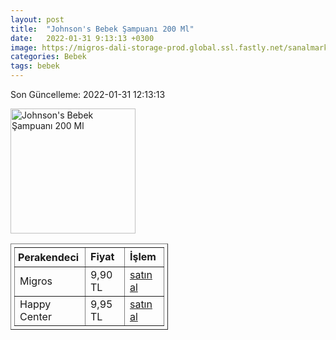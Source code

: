 ```yaml
---
layout: post
title:  "Johnson's Bebek Şampuanı 200 Ml"
date:   2022-01-31 9:13:13 +0300
image: https://migros-dali-storage-prod.global.ssl.fastly.net/sanalmarket/product/31600031/31600031-488cae-1650x1650.jpg
categories: Bebek
tags: bebek
---
```


Son Güncelleme: 2022-01-31 12:13:13

<img src="https://migros-dali-storage-prod.global.ssl.fastly.net/sanalmarket/product/31600031/31600031-488cae-1650x1650.jpg" width="200" alt="Johnson's Bebek Şampuanı 200 Ml" />

<table border="1" style="padding: 5px;width:50%;">
  <tr>
    <td style="padding: 5px;"><strong>Perakendeci</strong></td>
    <td><strong>Fiyat</strong></td>
    <td><strong>İşlem</strong></td>
  </tr>
  <tr>
              <td>Migros</td>
              <td>9,90 TL</td>
              <td><a target="_blank" href="https://www.migros.com.tr/johnsons-bebek-sampuani-200-ml-p-1e22d9f">satın al</a></td>
            </tr><tr>
              <td>Happy Center</td>
              <td>9,95 TL</td>
              <td><a target="_blank" href="https://www.happycenter.com.tr/Jb_Sampuan_200_Ml_">satın al</a></td>
            </tr>
</table>
